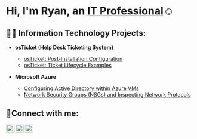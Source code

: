 ### <h1>Hi, I'm Ryan, an <a href="https://linkedin.com/in/Ryan-Ventura37">IT Professional</a>☺</h1>


<h2>👨‍💻 Information Technology Projects:</h2>

- <b>osTicket (Help Desk Ticketing System)</b>

  - [osTicket: Post-Installation Configuration](https://github.com/joshmadakorcc/post-install-config)
  - [osTicket: Ticket Lifecycle Examples](https://github.com/joshmadakorcc/ticket-lifecycle)
- <b>Microsoft Azure</b>
  - [Configuring Active Directory within Azure VMs](https://github.com/Ryanv37/configure-ad)
  - [Network Security Groups (NSGs) and Inspecting Network Protocols](https://github.com/joshmadakorcc/azure-network-protocols)

<h2>🤳Connect with me:</h2>

[<img align="left" alt="Ryan | Twitter" width="22px" src="https://cdn.jsdelivr.net/npm/simple-icons@v3/icons/twitter.svg" />][twitter]
[<img align="left" alt="Ryan | LinkedIn" width="22px" src="https://cdn.jsdelivr.net/npm/simple-icons@v3/icons/linkedin.svg" />][linkedin]
[<img align="left" alt="Ryan | Instagram" width="22px" src="https://cdn.jsdelivr.net/npm/simple-icons@v3/icons/instagram.svg" />][instagram]

[twitter]: hhttps://twitter.com/Legendary_Ace12
[instagram]: https://www.instagram.com/legendary_ace12/
[linkedin]: https://www.linkedin.com/in/ryan-ventura37/

